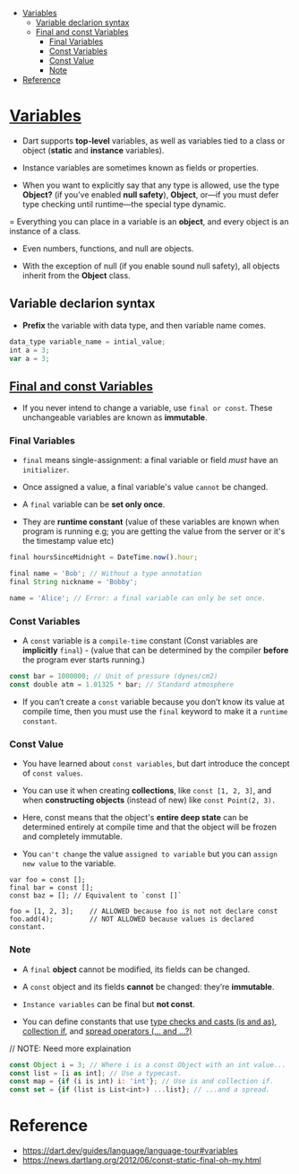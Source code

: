 - [Variables](#variables)
  - [Variable declarion syntax](#variable-declarion-syntax)
  - [Final and const Variables](#final-and-const-variables)
    - [Final Variables](#final-variables)
    - [Const Variables](#const-variables)
    - [Const Value](#const-value)
    - [Note](#note)
- [Reference](#reference)

# [Variables](https://dart.dev/guides/language/language-tour#variables)

- Dart supports **top-level** variables, as well as variables tied to a class or object (**static** and **instance** variables). 

- Instance variables are sometimes known as fields or properties.

- When you want to explicitly say that any type is allowed, use the type **Object?** (if you’ve enabled **null safety**), **Object**, or—if you must defer type checking until runtime—the special type dynamic.

= Everything you can place in a variable is an **object**, and every object is an instance of a class. 

- Even numbers, functions, and null are objects. 
  
- With the exception of null (if you enable sound null safety), all objects inherit from the **Object** class.
  
  
## Variable declarion syntax

- **Prefix** the variable with data type, and then variable name comes.

```js
data_type variable_name = intial_value;
int a = 3;
var a = 3;
```

## [Final and const Variables](https://dart.dev/guides/language/language-tour#final-and-const)

- If you never intend to change a variable, use `final or const`. These unchangeable variables are known as **immutable**.

### Final Variables

- `final` means single-assignment: a final variable or field *must* have an `initializer`.
   
- Once assigned a value, a final variable's value `cannot` be changed.

- A `final` variable can be **set only once**. 
  
- They are **runtime constant** (value of these variables are known when program is running e.g; you are getting the value from the server or it's the timestamp value etc)

```js
final hoursSinceMidnight = DateTime.now().hour;

final name = 'Bob'; // Without a type annotation
final String nickname = 'Bobby';

name = 'Alice'; // Error: a final variable can only be set once.
```

### Const Variables


- A `const` variable is a `compile-time` constant (Const variables are **implicitly** `final`) - (value that can be determined by the compiler **before** the program ever starts running.)

```js
const bar = 1000000; // Unit of pressure (dynes/cm2)
const double atm = 1.01325 * bar; // Standard atmosphere
```

- If you can’t create a `const` variable because you don’t know its value at compile time, then you must use the `final` keyword to make it a `runtime constant`.

### Const Value

- You have learned about `const variables`, but dart introduce the concept of `const values`.

- You can use it when creating **collections**, like `const [1, 2, 3]`, and when **constructing objects** (instead of new) like `const Point(2, 3).`

- Here, const means that the object's **entire deep state** can be determined entirely at compile time and that the object will be frozen and completely immutable.

- You `can't change` the value `assigned to variable` but you can `assign new value` to the variable.

```
var foo = const [];
final bar = const [];
const baz = []; // Equivalent to `const []`

foo = [1, 2, 3];    // ALLOWED because foo is not not declare const
foo.add(4);         // NOT ALLOWED because values is declared constant.
```

### Note

- A `final` **object** cannot be modified, its fields can be changed. 
  
- A `const` object and its fields **cannot** be changed: they’re **immutable**.

- `Instance variables` can be final but **not const**.

- You can define constants that use [type checks and casts (is and as)](https://dart.dev/guides/language/language-tour#type-test-operators), [collection if](https://dart.dev/guides/language/language-tour#collection-operators), and [spread operators (... and ...?)](https://dart.dev/guides/language/language-tour#spread-operator)


// NOTE: Need more explaination

```js
const Object i = 3; // Where i is a const Object with an int value...
const list = [i as int]; // Use a typecast.
const map = {if (i is int) i: 'int'}; // Use is and collection if.
const set = {if (list is List<int>) ...list}; // ...and a spread.
```


# Reference

- https://dart.dev/guides/language/language-tour#variables
- https://news.dartlang.org/2012/06/const-static-final-oh-my.html

